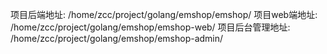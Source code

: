 项目后端地址: /home/zcc/project/golang/emshop/emshop/
项目web端地址: /home/zcc/project/golang/emshop/emshop-web/
项目后台管理地址: /home/zcc/project/golang/emshop/emshop-admin/

